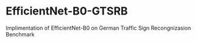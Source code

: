 # EfficientNet-B0-GTSRB
Implimentation of EfficientNet-B0 on German Traffic Sign Recongnizasion Benchmark
